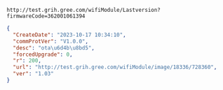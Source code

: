 `http://test.grih.gree.com/wifiModule/Lastversion?firmwareCode=362001061394`

```json
{
  "CreateDate": "2023-10-17 10:34:10",
  "commProtVer": "V1.0.0",
  "desc": "ota\u6d4b\u8bd5",
  "forcedUpgrade": 0,
  "r": 200,
  "url": "http://test.grih.gree.com/wifiModule/image/18336/728360",
  "ver": "1.03"
}
```